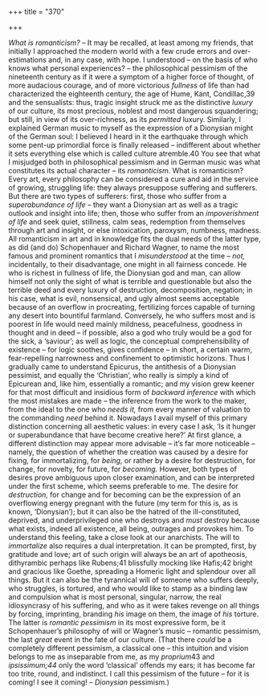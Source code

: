 +++
title = "370"

+++

*What is romanticism?* – It may be recalled, at least among my friends, that initially I approached the modern world with a few crude errors and over-estimations and, in any case, with hope. I understood – on the basis of who knows what personal experiences? – the philosophical pessimism of the nineteenth century as if it were a symptom of a higher force of thought, of more audacious courage, and of more victorious *fullness* of life than had characterized the eighteenth century, the age of Hume, Kant, Condillac,39 and the sensualists: thus, tragic insight struck me as the distinctive *luxury* of our culture, its most precious, noblest and most dangerous squandering; but still, in view of its over-richness, as its *permitted* luxury. Similarly, I explained German music to myself as the expression of a Dionysian might of the German soul: I believed I heard in it the earthquake through which some pent-up primordial force is finally released – indifferent about whether it sets everything else which is called culture atremble.40 You see that what I misjudged both in philosophical pessimism and in German music was what constitutes its actual character – its *romanticism.* What is romanticism? Every art, every philosophy can be considered a cure and aid in the service of growing, struggling life: they always presuppose suffering and sufferers. But there are two types of sufferers: first, those who suffer from a *superabundance of life* – they want a Dionysian art as well as a tragic outlook and insight into life; then, those who suffer from an *impoverishment of life* and seek quiet, stillness, calm seas, redemption from themselves through art and insight, or else intoxication, paroxysm, numbness, madness. All romanticism in art and in knowledge fits the dual needs of the latter type, as did \(and do\) Schopenhauer and Richard Wagner, to name the most famous and prominent romantics that I *misunderstood* at the time – *not,* incidentally, to their disadvantage, one might in all fairness concede. He who is richest in fullness of life, the Dionysian god and man, can allow himself not only the sight of what is terrible and questionable but also the terrible deed and every luxury of destruction, decomposition, negation; in his case, what is evil, nonsensical, and ugly almost seems acceptable because of an overflow in procreating, fertilizing forces capable of turning any desert into bountiful farmland. Conversely, he who suffers most and is poorest in life would need mainly mildness, peacefulness, goodness in thought and in deed – if possible, also a god who truly would be a god for the sick, a ‘saviour’; as well as logic, the conceptual comprehensibility of existence – for logic soothes, gives confidence – in short, a certain warm, fear-repelling narrowness and confinement to optimistic horizons. Thus I gradually came to understand Epicurus, the antithesis of a Dionysian pessimist, and equally the ‘Christian’, who really is simply a kind of Epicurean and, like him, essentially a romantic; and my vision grew keener for that most difficult and insidious form of *backward inference* with which the most mistakes are made – the inference from the work to the maker, from the ideal to the one who *needs it,* from every manner of valuation to the commanding *need* behind it. Nowadays I avail myself of this primary distinction concerning all aesthetic values: in every case I ask, ‘Is it hunger or superabundance that have become creative here?’ At first glance, a different distinction may appear more advisable – it’s far more noticeable – namely, the question of whether the creation was caused by a desire for fixing, for immortalizing, for *being,* or rather by a desire for destruction, for change, for novelty, for future, for *becoming.* However, both types of desires prove ambiguous upon closer examination, and can be interpreted under the first scheme, which seems preferable to me. The desire for *destruction,* for change and for becoming can be the expression of an overflowing energy pregnant with the future \(my term for this is, as is known, ‘Dionysian’\); but it can also be the hatred of the ill-constituted, deprived, and underprivileged one who destroys and *must* destroy because what exists, indeed all existence, all being, outrages and provokes him. To understand this feeling, take a close look at our anarchists. The will to *immortalize* also requires a dual interpretation. It can be prompted, first, by gratitude and love; art of such origin will always be an art of apotheosis, dithyrambic perhaps like Rubens;41 blissfully mocking like Hafis;42 bright and gracious like Goethe, spreading a Homeric light and splendour over all things. But it can also be the tyrannical will of someone who suffers deeply, who struggles, is tortured, and who would like to stamp as a binding law and compulsion what is most personal, singular, narrow, the real idiosyncrasy of his suffering, and who as it were takes revenge on all things by forcing, imprinting, branding *his* image on them, the image of *his* torture. The latter is *romantic pessimism* in its most expressive form, be it Schopenhauer’s philosophy of will or Wagner’s music – romantic pessimism, the last *great* event in the fate of our culture. \(That there *could* be a completely different pessimism, a classical one – this intuition and vision belongs to me as inseparable from me, as my *proprium*43 and *ipsissimum;44* only the word ‘classical’ offends my ears; it has become far too trite, round, and indistinct. I call this pessimism of the future – for it is coming\! I see it coming\! – *Dionysian* pessimism.\)


